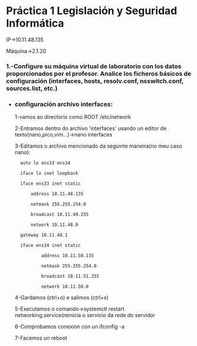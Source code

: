# **Práctica 1 Legislación y Seguridad Informática**

IP->10.11.48.135

Máquina->2.1.20

### **1.-Configure su máquina virtual de laboratorio con los datos proporcionados por el profesor. Analice los ficheros básicos de configuración (interfaces, hosts, resolv.conf, nsswitch.conf, sources.list, etc.)**

* ### configuración archivo interfaces:

	1-vamos ao directorio como ROOT /etc/network

	2-Entramos dentro do archivo 'interfaces' usando un editor de texto(nano,pico,vim...)->nano interfaces

	3-Editamos o archivo mencionado da seguinte maneira(no meu caso nano):

		auto lo ens33 ens34
 
		iface lo inet loopback
 
		iface ens33 inet static
 
  			address 10.11.48.135
    
  			netmask 255.255.254.0
    
   			broadcast 10.11.49.255
     
   			network 10.11.48.0
     
  		gateway 10.11.48.1
     
  		iface ens34 inet static
  
     			address 10.11.50.135
      
     			netmask 255.255.254.0
      
     			broadcast 10.11.51.255
      
     			network 10.11.50.0
      
	4-Gardamos (ctrl+o) e salimos (ctrl+x)

	5-Executamos o comando->systemctl restart networking.service(reinicia o servicio da rede do servidor

	6-Comprobamos conexion con un ifconfig -a

	7-Facemos un reboot



